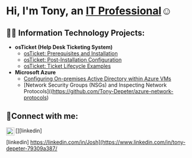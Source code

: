 <h1>Hi, I'm Tony, an <a href="https://www.linkedin.com/in/tony-depeter-79309a387/">IT Professional</a>☺</h1>

<h2>👨‍💻 Information Technology Projects:</h2>

- <b>osTicket (Help Desk Ticketing System)</b>
  - [osTicket: Prerequisites and Installation](https://github.com/Tony-Depeter/osticket-prereqs)
  - [osTicket: Post-Installation Configuration](https://github.com/Tony-Depeter/post-install-config)
  - [osTicket: Ticket Lifecycle Examples](https://github.com/Tony-Depeter/ticket-lifecycle)
- <b>Microsoft Azure</b>
  - [Configuring On-premises Active Directory within Azure VMs](https://github.com/Tony-Depeter/configure-ad)
  - [Network Security Groups (NSGs) and Inspecting Network Protocols]((https://github.com/Tony-Depeter/azure-network-protocols)

<h2>🤳Connect with me:</h2>


[<img align="left" alt="Josh | LinkedIn" width="22px" src="https://cdn.jsdelivr.net/npm/simple-icons@v3/icons/linkedin.svg" />][linkedin]


[linkedin]  https://linkedin.com/in/Josh](https://www.linkedin.com/in/tony-depeter-79309a387/
